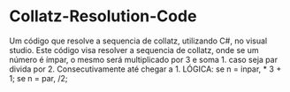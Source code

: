 # Collatz-Resolution-Code
Um código que resolve a sequencia de collatz, utilizando C#, no visual studio.
Este código visa resolver a sequencia de collatz, onde se um número é ímpar, o mesmo será multiplicado por 3 e soma 1.
caso seja par divida por 2.
Consecutivamente até chegar a 1.
LÓGICA:
se n = inpar, * 3 + 1;
se n = par, /2;
